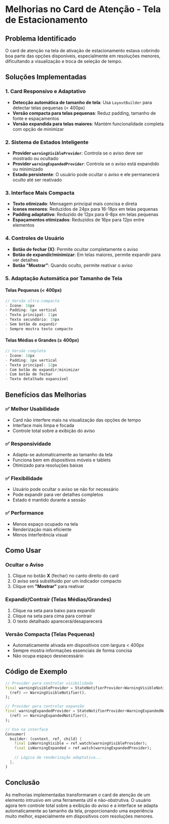 # Melhorias no Card de Atenção - Tela de Estacionamento

## Problema Identificado

O card de atenção na tela de ativação de estacionamento estava cobrindo boa parte das opções disponíveis, especialmente em resoluções menores, dificultando a visualização e troca de seleção de tempo.

## Soluções Implementadas

### 1. **Card Responsivo e Adaptativo**
- **Detecção automática de tamanho de tela**: Usa `LayoutBuilder` para detectar telas pequenas (< 400px)
- **Versão compacta para telas pequenas**: Reduz padding, tamanho de fonte e espaçamentos
- **Versão expandida para telas maiores**: Mantém funcionalidade completa com opção de minimizar

### 2. **Sistema de Estados Inteligente**
- **Provider `warningVisibleProvider`**: Controla se o aviso deve ser mostrado ou ocultado
- **Provider `warningExpandedProvider`**: Controla se o aviso está expandido ou minimizado
- **Estado persistente**: O usuário pode ocultar o aviso e ele permanecerá oculto até ser reativado

### 3. **Interface Mais Compacta**
- **Texto otimizado**: Mensagem principal mais concisa e direta
- **Ícones menores**: Reduzidos de 24px para 16-18px em telas pequenas
- **Padding adaptativo**: Reduzido de 12px para 6-8px em telas pequenas
- **Espaçamentos otimizados**: Reduzidos de 16px para 12px entre elementos

### 4. **Controles de Usuário**
- **Botão de fechar (X)**: Permite ocultar completamente o aviso
- **Botão de expandir/minimizar**: Em telas maiores, permite expandir para ver detalhes
- **Botão "Mostrar"**: Quando oculto, permite reativar o aviso

### 5. **Adaptação Automática por Tamanho de Tela**

#### Telas Pequenas (< 400px)
```dart
// Versão ultra-compacta
- Ícone: 16px
- Padding: 6px vertical
- Texto principal: 11px
- Texto secundário: 10px
- Sem botão de expandir
- Sempre mostra texto compacto
```

#### Telas Médias e Grandes (≥ 400px)
```dart
// Versão completa
- Ícone: 18px
- Padding: 8px vertical
- Texto principal: 12px
- Com botão de expandir/minimizar
- Com botão de fechar
- Texto detalhado expansível
```

## Benefícios das Melhorias

### ✅ **Melhor Usabilidade**
- Card não interfere mais na visualização das opções de tempo
- Interface mais limpa e focada
- Controle total sobre a exibição do aviso

### ✅ **Responsividade**
- Adapta-se automaticamente ao tamanho da tela
- Funciona bem em dispositivos móveis e tablets
- Otimizado para resoluções baixas

### ✅ **Flexibilidade**
- Usuário pode ocultar o aviso se não for necessário
- Pode expandir para ver detalhes completos
- Estado é mantido durante a sessão

### ✅ **Performance**
- Menos espaço ocupado na tela
- Renderização mais eficiente
- Menos interferência visual

## Como Usar

### **Ocultar o Aviso**
1. Clique no botão **X** (fechar) no canto direito do card
2. O aviso será substituído por um indicador compacto
3. Clique em **"Mostrar"** para reativar

### **Expandir/Contrair (Telas Médias/Grandes)**
1. Clique na seta para baixo para expandir
2. Clique na seta para cima para contrair
3. O texto detalhado aparecerá/desaparecerá

### **Versão Compacta (Telas Pequenas)**
- Automaticamente ativada em dispositivos com largura < 400px
- Sempre mostra informações essenciais de forma concisa
- Não ocupa espaço desnecessário

## Código de Exemplo

```dart
// Provider para controlar visibilidade
final warningVisibleProvider = StateNotifierProvider<WarningVisibleNotifier, bool>(
  (ref) => WarningVisibleNotifier(),
);

// Provider para controlar expansão
final warningExpandedProvider = StateNotifierProvider<WarningExpandedNotifier, bool>(
  (ref) => WarningExpandedNotifier(),
);

// Uso na interface
Consumer(
  builder: (context, ref, child) {
    final isWarningVisible = ref.watch(warningVisibleProvider);
    final isWarningExpanded = ref.watch(warningExpandedProvider);
    
    // Lógica de renderização adaptativa...
  },
)
```

## Conclusão

As melhorias implementadas transformaram o card de atenção de um elemento intrusivo em uma ferramenta útil e não-obstrutiva. O usuário agora tem controle total sobre a exibição do aviso e a interface se adapta automaticamente ao tamanho da tela, proporcionando uma experiência muito melhor, especialmente em dispositivos com resoluções menores.
